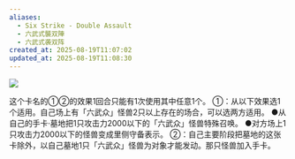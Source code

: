 ```yaml
---
aliases:
  - Six Strike - Double Assault
  - 六武式襲双陣
  - 六武式袭双阵
created_at: 2025-08-19T11:07:02
updated_at: 2025-08-19T11:08:30
---
```


![](https://cdn.233.momobako.com/ygopro/pics/28273805.jpg!half)

这个卡名的①②的效果1回合只能有1次使用其中任意1个。
①：从以下效果选1个适用。自己场上有「六武众」怪兽2只以上存在的场合，可以选两方适用。
●从自己的手卡·墓地把1只攻击力2000以下的「六武众」怪兽特殊召唤。
●对方场上1只攻击力2000以下的怪兽变成里侧守备表示。
②：自己主要阶段把墓地的这张卡除外，以自己墓地1只「六武众」怪兽为对象才能发动。那只怪兽加入手卡。
